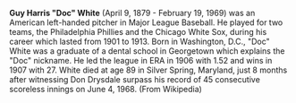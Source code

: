 
**Guy Harris "Doc" White** (April 9, 1879 - February 19, 1969) was an American left-handed pitcher in Major League Baseball. He played for two teams, the Philadelphia Phillies and the Chicago White Sox, during his career which lasted from 1901 to 1913. Born in Washington, D.C., "Doc" White was a graduate of a dental school in Georgetown which explains the "Doc" nickname. He led the league in ERA in 1906 with 1.52 and wins in 1907 with 27. White died at age 89 in Silver Spring, Maryland, just 8 months after witnessing Don Drysdale surpass his record of 45 consecutive scoreless innings on June 4, 1968. (From Wikipedia)

 